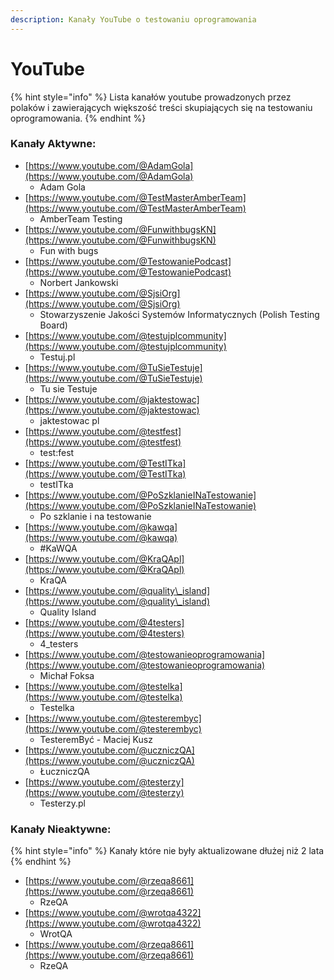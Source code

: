 ```yaml
---
description: Kanały YouTube o testowaniu oprogramowania
---
```


# YouTube

{% hint style="info" %}
Lista kanałów youtube prowadzonych przez polaków i zawierających większość treści skupiających się na testowaniu oprogramowania.
{% endhint %}

### Kanały Aktywne:

* [https://www.youtube.com/@AdamGola](https://www.youtube.com/@AdamGola)
  * Adam Gola
* [https://www.youtube.com/@TestMasterAmberTeam](https://www.youtube.com/@TestMasterAmberTeam)
  * AmberTeam Testing
* [https://www.youtube.com/@FunwithbugsKN](https://www.youtube.com/@FunwithbugsKN)
  * Fun with bugs
* [https://www.youtube.com/@TestowaniePodcast](https://www.youtube.com/@TestowaniePodcast)
  * Norbert Jankowski
* [https://www.youtube.com/@SjsiOrg](https://www.youtube.com/@SjsiOrg)
  * Stowarzyszenie Jakości Systemów Informatycznych (Polish Testing Board)
* [https://www.youtube.com/@testujplcommunity](https://www.youtube.com/@testujplcommunity)
  * Testuj.pl
* [https://www.youtube.com/@TuSieTestuje](https://www.youtube.com/@TuSieTestuje)
  * Tu sie Testuje
* [https://www.youtube.com/@jaktestowac](https://www.youtube.com/@jaktestowac)
  * jaktestowac pl
* [https://www.youtube.com/@testfest](https://www.youtube.com/@testfest)
  * test:fest
* [https://www.youtube.com/@TestITka](https://www.youtube.com/@TestITka)
  * testITka
* [https://www.youtube.com/@PoSzklanieINaTestowanie](https://www.youtube.com/@PoSzklanieINaTestowanie)
  * Po szklanie i na testowanie
* [https://www.youtube.com/@kawqa](https://www.youtube.com/@kawqa)
  * \#KaWQA
* [https://www.youtube.com/@KraQApl](https://www.youtube.com/@KraQApl)
  * KraQA
* [https://www.youtube.com/@quality\_island](https://www.youtube.com/@quality\_island)
  * Quality Island
* [https://www.youtube.com/@4testers](https://www.youtube.com/@4testers)
  * 4\_testers
* [https://www.youtube.com/@testowanieoprogramowania](https://www.youtube.com/@testowanieoprogramowania)
  * Michał Foksa
* [https://www.youtube.com/@testelka](https://www.youtube.com/@testelka)
  * Testelka
* [https://www.youtube.com/@testerembyc](https://www.youtube.com/@testerembyc)
  * TesteremByć - Maciej Kusz
* [https://www.youtube.com/@uczniczQA](https://www.youtube.com/@uczniczQA)
  * ŁuczniczQA
* [https://www.youtube.com/@testerzy](https://www.youtube.com/@testerzy)
  * Testerzy.pl

### Kanały Nieaktywne:

{% hint style="info" %}
Kanały które nie były aktualizowane dłużej niż 2 lata
{% endhint %}

* [https://www.youtube.com/@rzeqa8661](https://www.youtube.com/@rzeqa8661)
  * RzeQA
* [https://www.youtube.com/@wrotqa4322](https://www.youtube.com/@wrotqa4322)
  * WrotQA
* [https://www.youtube.com/@rzeqa8661](https://www.youtube.com/@rzeqa8661)
  * RzeQA
